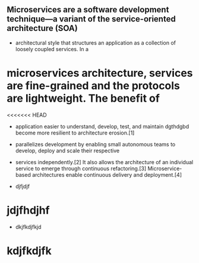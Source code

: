 ## Microservices are a software development technique—a variant of the service-oriented architecture (SOA) 
- architectural style that structures an application as a collection of loosely coupled services. In a 
# microservices architecture, services are fine-grained and the protocols are lightweight. The benefit of 

<<<<<<< HEAD
- application easier to understand, develop, test, and maintain dgthdgbd become more resilient to architecture erosion.[1] 


- parallelizes development by enabling small autonomous teams to develop, deploy and scale their respective
- services independently.[2] It also allows the architecture of an individual service to emerge through continuous refactoring.[3] Microservice-based architectures enable continuous delivery and deployment.[4]

- djfjdjf
# jdjfhdjhf
- dkjfkdjfkjd
# kdjfkdjfk